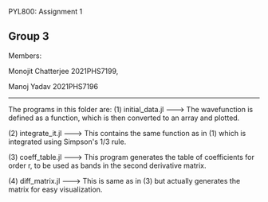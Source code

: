PYL800: Assignment 1

Group 3
--------

Members:

Monojit Chatterjee       2021PHS7199,

Manoj Yadav              2021PHS7196

----------------
The programs in this folder are:
(1) initial_data.jl   --->  The wavefunction is defined as a function, which is then converted to an array and plotted.

(2) integrate_it.jl   --->  This contains the same function as in (1) which is integrated using Simpson's 1/3 rule. 

(3) coeff_table.jl    --->  This program generates the table of coefficients for order r, to be used as bands in the second derivative matrix.

(4) diff_matrix.jl    --->  This is same as in (3) but actually generates the matrix for easy visualization.
